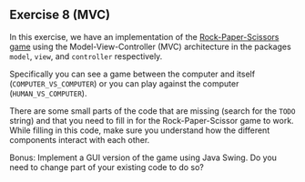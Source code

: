 ## Exercise 8 (MVC)

In this exercise, we have an implementation of the [Rock-Paper-Scissors game](https://en.wikipedia.org/wiki/Rock%E2%80%93paper%E2%80%93scissors) using the Model-View-Controller (MVC) architecture in the packages `model`, `view`, and `controller` respectively.

Specifically you can see a game between the computer and itself (`COMPUTER_VS_COMPUTER`) or you can play against
the computer (`HUMAN_VS_COMPUTER`). 

There are some small parts of the code that are missing (search for the `TODO` string) and that you need to fill in for the Rock-Paper-Scissor game to work. While filling in this code, make sure you understand how the different components interact with each other.

Bonus: Implement a GUI version of the game using Java Swing. Do you need to change part of your existing code to do so?